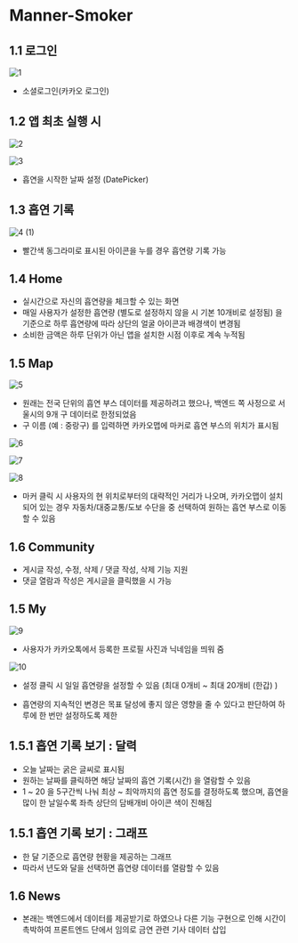 
# Manner-Smoker

## 1.1 로그인
![1](https://user-images.githubusercontent.com/45986958/184149883-b04e1b22-bece-42ff-af03-3279705150a7.png)

- 소셜로그인(카카오 로그인)

## 1.2 앱 최초 실행 시
![2](https://user-images.githubusercontent.com/45986958/184150324-98b8276e-e380-4064-a68d-94728abd9780.png)

![3](https://user-images.githubusercontent.com/45986958/184150693-5ebc3c4c-f6f4-4729-873c-b59d5b90c884.png)

- 흡연을 시작한 날짜 설정 (DatePicker)

## 1.3 흡연 기록
![4 (1)](https://user-images.githubusercontent.com/45986958/184154396-dfec5e5c-10e5-45cf-854a-036c4b07b007.png)

- 빨간색 동그라미로 표시된 아이콘을 누를 경우 흡연량 기록 가능

## 1.4 Home
- 실시간으로 자신의 흡연량을 체크할 수 있는 화면
- 매일 사용자가 설정한 흡연량 (별도로 설정하지 않을 시 기본 10개비로 설정됨) 을 기준으로 하루 흡연량에 따라 상단의 얼굴 아이콘과 배경색이 변경됨
- 소비한 금액은 하루 단위가 아닌 앱을 설치한 시점 이후로 계속 누적됨 

## 1.5 Map
![5](https://user-images.githubusercontent.com/45986958/184153340-75f3e026-9cc3-4c9d-aaae-995b9652bdd0.png)

- 원래는 전국 단위의 흡연 부스 데이터를 제공하려고 했으나, 백엔드 쪽 사정으로 서울시의 9개 구 데이터로 한정되었음
- 구 이름 (예 : 중랑구) 를 입력하면 카카오맵에 마커로 흡연 부스의 위치가 표시됨

![6](https://user-images.githubusercontent.com/45986958/184153361-f81680b1-deab-439c-bdeb-3eedf8007b2e.png)

![7](https://user-images.githubusercontent.com/45986958/184153385-08f141e3-dd3f-4a53-ac94-4eead4f16242.png)

![8](https://user-images.githubusercontent.com/45986958/184153427-7d9eea30-a93f-4812-86d4-e0bdb3caf596.png)

- 마커 클릭 시 사용자의 현 위치로부터의 대략적인 거리가 나오며, 카카오맵이 설치되어 있는 경우 자동차/대중교통/도보 수단을 중 선택하여 원하는 흡연 부스로 이동할 수 있음

## 1.6 Community
- 게시글 작성, 수정, 삭제 / 댓글 작성, 삭제 기능 지원
- 댓글 열람과 작성은 게시글을 클릭했을 시 가능

## 1.5 My
![9](https://user-images.githubusercontent.com/45986958/184153445-e581c7c5-38b3-4a90-ab26-9515a3ee18bf.png)

- 사용자가 카카오톡에서 등록한 프로필 사진과 닉네임을 띄워 줌

![10](https://user-images.githubusercontent.com/45986958/184153460-5b278be2-4d79-46c3-bdad-7b9a01a3e104.png)
- 설정 클릭 시 일일 흡연량을 설정할 수 있음 (최대 0개비 ~ 최대 20개비 (한갑) )

- 흡연량의 지속적인 변경은 목표 달성에 좋지 않은 영향을 줄 수 있다고 판단하여 하루에 한 번만 설정하도록 제한

## 1.5.1 흡연 기록 보기 : 달력
- 오늘 날짜는 굵은 글씨로 표시됨
- 원하는 날짜를 클릭하면 해당 날짜의 흡연 기록(시간) 을 열람할 수 있음
- 1 ~ 20 을 5구간씩 나눠 최상 ~ 최악까지의 흡연 정도를 결정하도록 했으며, 흡연을 많이 한 날일수록 좌측 상단의 담배개비 아이콘 색이 진해짐

## 1.5.1 흡연 기록 보기 : 그래프
- 한 달 기준으로 흡연량 현황을 제공하는 그래프
- 따라서 년도와 달을 선택하면 흡연량 데이터를 열람할 수 있음

## 1.6 News
- 본래는 백엔드에서 데이터를 제공받기로 하였으나 다른 기능 구현으로 인해 시간이 촉박하여 프론트엔드 단에서 임의로 금연 관련 기사 데이터 삽입




